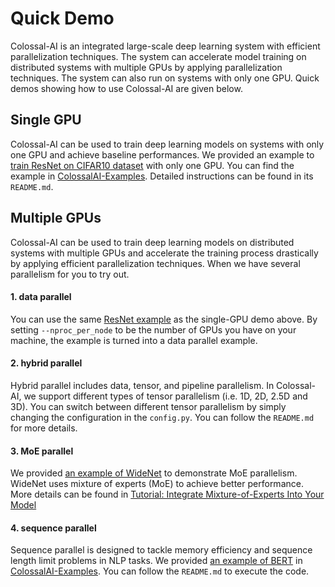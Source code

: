 # Quick Demo

Colossal-AI is an integrated large-scale deep learning system with efficient parallelization techniques. The system can
accelerate model training on distributed systems with multiple GPUs by applying parallelization techniques. The system
can also run on systems with only one GPU. Quick demos showing how to use Colossal-AI are given below.

## Single GPU

Colossal-AI can be used to train deep learning models on systems with only one GPU and achieve baseline
performances. We provided an example to [train ResNet on CIFAR10 dataset](https://github.com/hpcaitech/ColossalAI-Examples/tree/main/image/resnet) 
with only one GPU. You can find the example in [ColossalAI-Examples](https://github.com/hpcaitech/ColossalAI-Examples). 
Detailed instructions can be found in its `README.md`.

## Multiple GPUs

Colossal-AI can be used to train deep learning models on distributed systems with multiple GPUs and accelerate the
training process drastically by applying efficient parallelization techniques. When we have several parallelism for you
to try out.

#### 1. data parallel

You can use the same [ResNet example](https://github.com/hpcaitech/ColossalAI-Examples/tree/main/image/resnet) as the 
single-GPU demo above. By setting `--nproc_per_node` to be the number of GPUs you have on your machine, the example
is turned into a data parallel example.

#### 2. hybrid parallel

Hybrid parallel includes data, tensor, and pipeline parallelism. In Colossal-AI, we support different types of tensor 
parallelism (i.e. 1D, 2D, 2.5D and 3D). You can switch between different tensor parallelism by simply changing the configuration
in the `config.py`. You can follow the `README.md` for more details.

#### 3. MoE parallel

We provided [an example of WideNet](https://github.com/hpcaitech/ColossalAI-Examples/tree/main/image/widenet) to demonstrate
MoE parallelism. WideNet uses mixture of experts (MoE) to achieve better performance. More details can be found in 
[Tutorial: Integrate Mixture-of-Experts Into Your Model](../advanced_tutorials/integrate_mixture_of_experts_into_your_model.md)

#### 4. sequence parallel

Sequence parallel is designed to tackle memory efficiency and sequence length limit problems in NLP tasks. We provided
[an example of BERT](https://github.com/hpcaitech/ColossalAI-Examples/tree/main/language/bert/sequene_parallel) in 
[ColossalAI-Examples](https://github.com/hpcaitech/ColossalAI-Examples). You can follow the `README.md` to execute the code.


